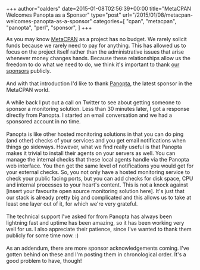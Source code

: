 +++
author="oalders"
date=2015-01-08T02:56:39+00:00
title="MetaCPAN Welcomes Panopta as a Sponsor"
type="post"
url="/2015/01/08/metacpan-welcomes-panopta-as-a-sponsor"
categories=[
  "cpan",
  "metacpan",
  "panopta",
  "perl",
  "sponsor",
]
+++

As you may know [MetaCPAN](https://metacpan.org) as a project has no
budget. We rarely solicit funds because we rarely need to pay for
anything. This has allowed us to focus on the project itself rather than
the administrative issues that arise whenever money changes hands.
Because these relationships allow us the freedom to do what we need to
do, we think it\'s important to thank [our
sponsors](https://metacpan.org/about/sponsors) publicly.\
\
And with that introduction I\'d like to thank
[Panopta](http://www.panopta.com/), the latest sponsor in the MetaCPAN
world.\
\
A while back I put out a call on Twitter to see about getting someone to
sponsor a monitoring solution. Less than 30 minutes later, I got a
response directly from Panopta. I started an email conversation and we
had a sponsored account in no time.\
\
Panopta is like other hosted monitoring solutions in that you can do
ping (and other) checks of your services and you get email notifications
when things go sideways. However, what we find really useful is that
Panopta makes it trivial to install their agents on your servers as
well. You can manage the internal checks that these local agents handle
via the Panopta web interface. You then get the same level of
notifications you would get for your external checks. So, you not only
have a hosted monitoring service to check your public facing ports, but
you can add checks for disk space, CPU and internal processes to your
heart\'s content. This is not a knock against \[insert your favourite
open source monitoring solution here\]. It\'s just that our stack is
already pretty big and complicated and this allows us to take at least
one layer out of it, for which we\'re very grateful.\
\
The technical support I\'ve asked for from Panopta has always been
lightning fast and uptime has been amazing, so it has been working very
well for us. I also appreciate their patience, since I\'ve wanted to
thank them publicly for some time now. :)\
\
As an addendum, there are more sponsor acknowledgements coming. I\'ve
gotten behind on these and I\'m posting them in chronological order.
It\'s a good problem to have, though!
